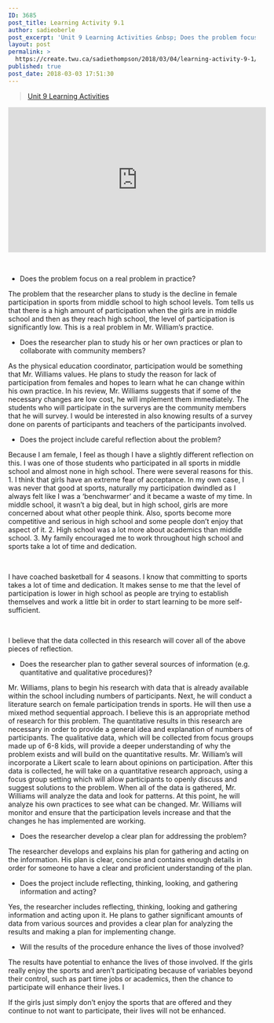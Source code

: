 ```yaml
---
ID: 3685
post_title: Learning Activity 9.1
author: sadieoberle
post_excerpt: 'Unit 9 Learning Activities &nbsp; Does the problem focus on a real problem in practice? The problem that the researcher plans to study is the decline in female participation in sports from middle school to high school levels. Tom tells us that there is a high amount of participation when the girls are in middle &hellip; <p><a href="https://create.twu.ca/sadiethompson/2018/03/04/learning-activity-9-1/">Continue reading<span> "Learning Activity 9.1"</span></a></p>'
layout: post
permalink: >
  https://create.twu.ca/sadiethompson/2018/03/04/learning-activity-9-1/
published: true
post_date: 2018-03-03 17:51:30
---
```

<blockquote class="wp-embedded-content" data-secret="RPAiGYzqrL"><p><a href="https://create.twu.ca/ldrs591-sp18/unit-9-learning-activities/">Unit 9 Learning Activities</a></p></blockquote>
<p><iframe class="wp-embedded-content" sandbox="allow-scripts" security="restricted" src="https://create.twu.ca/ldrs591-sp18/unit-9-learning-activities/embed/#?secret=RPAiGYzqrL" data-secret="RPAiGYzqrL" width="525" height="296" title="&#8220;Unit 9 Learning Activities&#8221; &#8212; Leadership 591: Scholarly Inquiry" frameborder="0" marginwidth="0" marginheight="0" scrolling="no"></iframe></p>
<p>&nbsp;</p>
<ul>
<li>Does the problem focus on a real problem in practice?</li>
</ul>
<p>The problem that the researcher plans to study is the decline in female participation in sports from middle school to high school levels. Tom tells us that there is a high amount of participation when the girls are in middle school and then as they reach high school, the level of participation is significantly low. This is a real problem in Mr. William’s practice.</p>
<ul>
<li>Does the researcher plan to study his or her own practices or plan to collaborate with community members?</li>
</ul>
<p>As the physical education coordinator, participation would be something that Mr. Williams values. He plans to study the reason for lack of participation from females and hopes to learn what he can change within his own practice. In his review, Mr. Williams suggests that if some of the necessary changes are low cost, he will implement them immediately. The students who will participate in the surverys are the community members that he will survey. I would be interested in also knowing results of a survey done on parents of participants and teachers of the participants involved.</p>
<ul>
<li>Does the project include careful reflection about the problem?</li>
</ul>
<p>Because I am female, I feel as though I have a slightly different reflection on this. I was one of those students who participated in all sports in middle school and almost none in high school. There were several reasons for this. 1. I think that girls have an extreme fear of acceptance. In my own case, I was never that good at sports, naturally my participation dwindled as I always felt like I was a ‘benchwarmer’ and it became a waste of my time. In middle school, it wasn’t a big deal, but in high school, girls are more concerned about what other people think. Also, sports become more competitive and serious in high school and some people don’t enjoy that aspect of it. 2. High school was a lot more about academics than middle school. 3. My family encouraged me to work throughout high school and sports take a lot of time and dedication.</p>
<p>&nbsp;</p>
<p>I have coached basketball for 4 seasons. I know that committing to sports takes a lot of time and dedication. It makes sense to me that the level of participation is lower in high school as people are trying to establish themselves and work a little bit in order to start learning to be more self-sufficient.</p>
<p>&nbsp;</p>
<p>I believe that the data collected in this research will cover all of the above pieces of reflection.</p>
<ul>
<li>Does the researcher plan to gather several sources of information (e.g. quantitative and qualitative procedures)?</li>
</ul>
<p>Mr. Williams, plans to begin his research with data that is already available within the school including numbers of participants. Next, he will conduct a literature search on female participation trends in sports. He will then use a mixed method sequential approach. I believe this is an appropriate method of research for this problem. The quantitative results in this research are necessary in order to provide a general idea and explanation of numbers of participants. The qualitative data, which will be collected from focus groups made up of 6-8 kids, will provide a deeper understanding of why the problem exists and will build on the quantitative results. Mr. William’s will incorporate a Likert scale to learn about opinions on participation. After this data is collected, he will take on a quantitative research approach, using a focus group setting which will allow participants to openly discuss and suggest solutions to the problem. When all of the data is gathered, Mr. Williams will analyze the data and look for patterns. At this point, he will analyze his own practices to see what can be changed. Mr. Williams will monitor and ensure that the participation levels increase and that the changes he has implemented are working.</p>
<ul>
<li>Does the researcher develop a clear plan for addressing the problem?</li>
</ul>
<p>The researcher develops and explains his plan for gathering and acting on the information. His plan is clear, concise and contains enough details in order for someone to have a clear and proficient understanding of the plan.</p>
<ul>
<li>Does the project include reflecting, thinking, looking, and gathering information and acting?</li>
</ul>
<p>Yes, the researcher includes reflecting, thinking, looking and gathering information and acting upon it. He plans to gather significant amounts of data from various sources and provides a clear plan for analyzing the results and making a plan for implementing change.</p>
<ul>
<li>Will the results of the procedure enhance the lives of those involved?</li>
</ul>
<p>The results have potential to enhance the lives of those involved. If the girls really enjoy the sports and aren’t participating because of variables beyond their control, such as part time jobs or academics, then the chance to participate will enhance their lives. I</p>
<p>If the girls just simply don’t enjoy the sports that are offered and they continue to not want to participate, their lives will not be enhanced.</p>